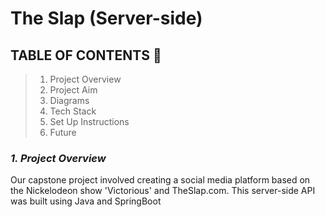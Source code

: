 
# The Slap (Server-side)

## **TABLE OF CONTENTS** 📖

> 1. Project Overview
> 2. Project Aim
> 3. Diagrams
> 4. Tech Stack
> 5. Set Up Instructions
> 6. Future


### **_1. Project Overview_**
Our capstone project involved creating a social media platform based on the Nickelodeon show 'Victorious' and TheSlap.com.
This server-side API was built using Java and SpringBoot


